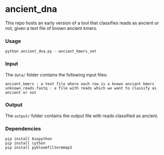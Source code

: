 # ancient_dna

This repo hosts an early version of a tool that classifies reads as ancient or not, given a text file of known ancient kmers. 



### Usage

    python ancient_dna.py --ancient_kmers_set


### Input

The `data/` folder contains the following input files:

```
ancient_kmers : a text file where each row is a known anciant kmers
unknown_reads.fastq : a file with reads which we want to classify as ancient or not
```    

### Output 

The `output/` folder contains the output file with reads classified as ancient.



### Dependencies
```
pip install biopython
pip install cython
pip install pybloomfiltermmap3

```

    
